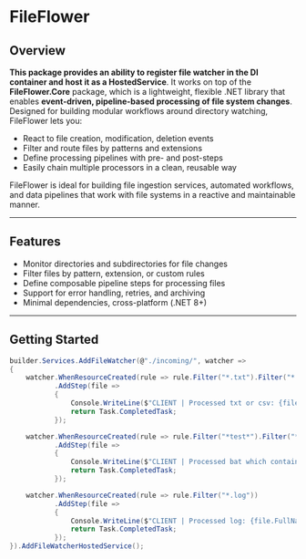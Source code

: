 # FileFlower

## Overview

**This package provides an ability to register file watcher in the DI container and host it as a HostedService**.
It works on top of the **FileFlower.Core** package, which is a lightweight, flexible .NET library that enables **event-driven, pipeline-based processing of file system changes**. Designed for building modular workflows around directory watching, FileFlower lets you:

- React to file creation, modification, deletion events
- Filter and route files by patterns and extensions
- Define processing pipelines with pre- and post-steps
- Easily chain multiple processors in a clean, reusable way

FileFlower is ideal for building file ingestion services, automated workflows, and data pipelines that work with file systems in a reactive and maintainable manner.

---

## Features

- Monitor directories and subdirectories for file changes
- Filter files by pattern, extension, or custom rules
- Define composable pipeline steps for processing files
- Support for error handling, retries, and archiving
- Minimal dependencies, cross-platform (.NET 8+)

---

## Getting Started

```csharp
builder.Services.AddFileWatcher(@"./incoming/", watcher =>
{
    watcher.WhenResourceCreated(rule => rule.Filter("*.txt").Filter("*.csv").WithOrLogic())
           .AddStep(file =>
           {
               Console.WriteLine($"CLIENT | Processed txt or csv: {file.FullName}");
               return Task.CompletedTask;
           });

    watcher.WhenResourceCreated(rule => rule.Filter("*test*").Filter("*.bat"))
           .AddStep(file =>
           {
               Console.WriteLine($"CLIENT | Processed bat which contains word 'test': {file.FullName}");
               return Task.CompletedTask;
           });

    watcher.WhenResourceCreated(rule => rule.Filter("*.log"))
           .AddStep(file =>
           {
               Console.WriteLine($"CLIENT | Processed log: {file.FullName}");
               return Task.CompletedTask;
           });
}).AddFileWatcherHostedService();
```
